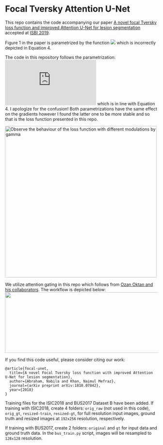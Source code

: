 # Focal Tversky Attention U-Net

This repo contains the code accompanying our paper [A novel focal Tversky loss function and improved Attention U-Net for lesion segmentation](https://arxiv.org/abs/1810.07842) accepted at [ISBI 2019](https://biomedicalimaging.org/2019/).

Figure 1 in the paper is parametrized by the function ![](https://latex.codecogs.com/gif.download?1%20-%20%28TI_c%29%5E%7B%7B%5Cgamma%7D%7D) which is incorrectly depicted in Equation 4.

The code in this repository follows the parametrization: ![](https://latex.codecogs.com/gif.latex?%281%20-TI_c%29%5E%7B%7B%5Cfrac%7B1%7D%7B%5Cgamma%7D%7D%7D) which is in line with Equation 4. I apologize for the confusion! Both parametrizations have the same effect on the gradients however I found the latter one to be more stable and so that is the loss function presented in this repo. 

<img src="https://github.com/nabsabraham/focal-tversky-unet/blob/master/images/ftl.png" alt="Observe the behaviour of the loss function with different modulations by gamma" width="500"/> 

We utilize attention gating in this repo which follows from [Ozan Oktan and his collaborators](https://arxiv.org/abs/1804.03999). The workflow is depicted below:
<img src="https://github.com/nabsabraham/focal-tversky-unet/blob/master/images/ag.png" width="600" height="200"> 

If you find this code useful, please consider citing our work:

```
@article{focal-unet,
  title={A novel Focal Tversky loss function with improved Attention U-Net for lesion segmentation},
  author={Abraham, Nabila and Khan, Naimul Mefraz},
  journal={arXiv preprint arXiv:1810.07842},
  year={2018}
}
```

Training files for the ISIC2018 and BUS2017 Dataset B have been added. 
If training with ISIC2018, create 4 folders: `orig_raw` (not used in this code), `orig_gt`, `resized-train`, `resized-gt`, for full 
resolution input images, ground truth and resized images at `192x256` resolution, respectively.

If training with BUS2017, create 2 folders: `original` and `gt` for input data and ground truth data. In the `bus_train.py` script, images 
will be resampled to `128x128` resolution. 


